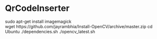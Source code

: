 # QrCodeInserter
<p>
sudo apt-get install imagemagick
<br>
wget https://github.com/jayrambhia/Install-OpenCV/archive/master.zip
cd Ubuntu
./dependencies.sh
./opencv_latest.sh

